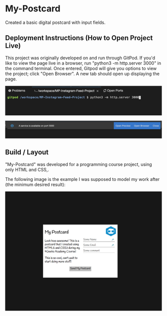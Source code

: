 # My-Postcard
  Created a basic digital postcard with input fields.

## Deployment Instructions (How to Open Project Live)
  This project was originally developed on and run through GitPod. If you'd like to view the page live in a browser, run "python3 -m http.server 3000" in the command terminal. Once entered, Gitpod will give you options to view the project; click "Open Browser". A new tab should open up displaying the page. 

![](./images/sampleOfRunCommand.png)

![](./images/sampleOfOpenBrowserOption.png)

## Build / Layout
  "My-Postcard" was developed for a programming course project, using only HTML and CSS,.

  The following image is the example I was supposed to model my work after (the minimum desired result):
  
![](./images/4GeeksExampleOfPostcardProject.png)
